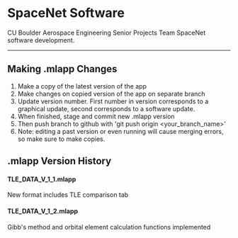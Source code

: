 # SpaceNet Software
CU Boulder Aerospace Engineering Senior Projects Team SpaceNet software development.

---
## Making .mlapp Changes
1) Make a copy of the latest version of the app
2) Make changes on copied version of the app on separate branch
3) Update version number. First number in version corresponds to a graphical update, second corresponds to a software update.
4) When finished, stage and commit new .mlapp version
5) Then push branch to github with 'git push origin <your_branch_name>'
6) Note: editing a past version or even running will cause merging errors, so make sure to make copies.

## .mlapp Version History
#### **TLE_DATA_V_1_1.mlapp**
New format includes TLE comparison tab

#### **TLE_DATA_V_1_2.mlapp**
Gibb's method and orbital element calculation functions implemented
